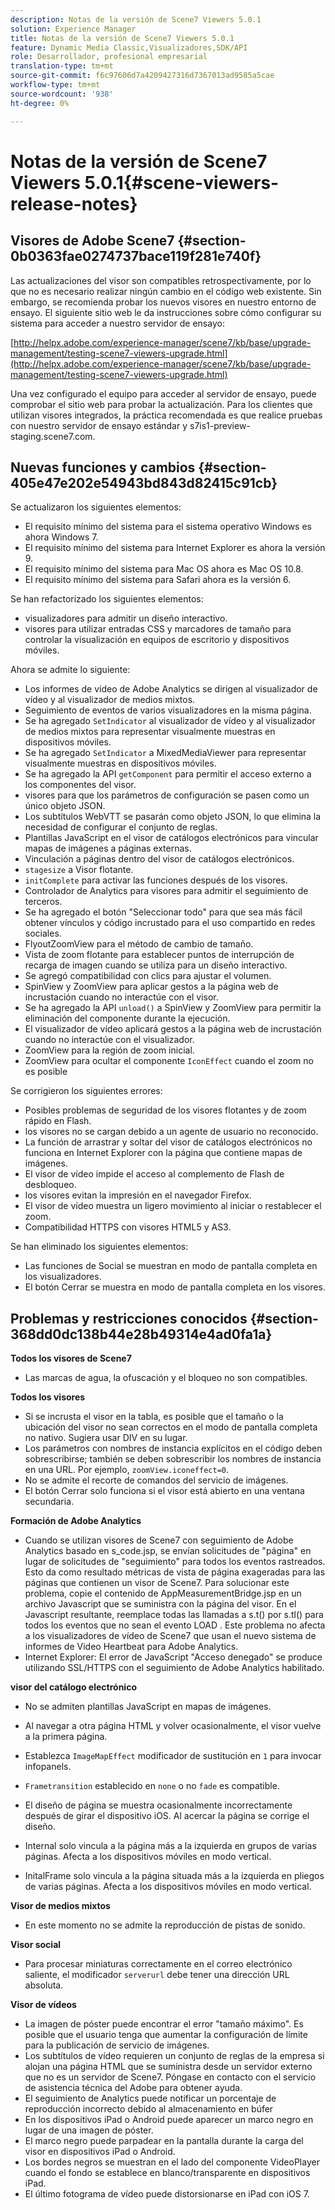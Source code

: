 ```yaml
---
description: Notas de la versión de Scene7 Viewers 5.0.1
solution: Experience Manager
title: Notas de la versión de Scene7 Viewers 5.0.1
feature: Dynamic Media Classic,Visualizadores,SDK/API
role: Desarrollador, profesional empresarial
translation-type: tm+mt
source-git-commit: f6c97606d7a4209427316d7367013ad9585a5cae
workflow-type: tm+mt
source-wordcount: '938'
ht-degree: 0%

---
```



# Notas de la versión de Scene7 Viewers 5.0.1{#scene-viewers-release-notes}

## Visores de Adobe Scene7 {#section-0b0363fae0274737bace119f281e740f}

Las actualizaciones del visor son compatibles retrospectivamente, por lo que no es necesario realizar ningún cambio en el código web existente. Sin embargo, se recomienda probar los nuevos visores en nuestro entorno de ensayo. El siguiente sitio web le da instrucciones sobre cómo configurar su sistema para acceder a nuestro servidor de ensayo:

[http://helpx.adobe.com/experience-manager/scene7/kb/base/upgrade-management/testing-scene7-viewers-upgrade.html](http://helpx.adobe.com/experience-manager/scene7/kb/base/upgrade-management/testing-scene7-viewers-upgrade.html)

Una vez configurado el equipo para acceder al servidor de ensayo, puede comprobar el sitio web para probar la actualización. Para los clientes que utilizan visores integrados, la práctica recomendada es que realice pruebas con nuestro servidor de ensayo estándar y s7is1-preview-staging.scene7.com.

## Nuevas funciones y cambios {#section-405e47e202e54943bd843d82415c91cb}

Se actualizaron los siguientes elementos:

* El requisito mínimo del sistema para el sistema operativo Windows es ahora Windows 7.
* El requisito mínimo del sistema para Internet Explorer es ahora la versión 9.
* El requisito mínimo del sistema para Mac OS ahora es Mac OS 10.8.
* El requisito mínimo del sistema para Safari ahora es la versión 6.

Se han refactorizado los siguientes elementos:

* visualizadores para admitir un diseño interactivo.
* visores para utilizar entradas CSS y marcadores de tamaño para controlar la visualización en equipos de escritorio y dispositivos móviles.

Ahora se admite lo siguiente:

* Los informes de vídeo de Adobe Analytics se dirigen al visualizador de vídeo y al visualizador de medios mixtos.
* Seguimiento de eventos de varios visualizadores en la misma página.
* Se ha agregado `SetIndicator` al visualizador de vídeo y al visualizador de medios mixtos para representar visualmente muestras en dispositivos móviles.
* Se ha agregado `SetIndicator` a MixedMediaViewer para representar visualmente muestras en dispositivos móviles.
* Se ha agregado la API `getComponent` para permitir el acceso externo a los componentes del visor.
* visores para que los parámetros de configuración se pasen como un único objeto JSON.
* Los subtítulos WebVTT se pasarán como objeto JSON, lo que elimina la necesidad de configurar el conjunto de reglas.
* Plantillas JavaScript en el visor de catálogos electrónicos para vincular mapas de imágenes a páginas externas.
* Vinculación a páginas dentro del visor de catálogos electrónicos.
* `stagesize` a Visor flotante.
* `initComplete` para activar las funciones después de los visores.
* Controlador de Analytics para visores para admitir el seguimiento de terceros.
* Se ha agregado el botón &quot;Seleccionar todo&quot; para que sea más fácil obtener vínculos y código incrustado para el uso compartido en redes sociales.
* FlyoutZoomView para el método de cambio de tamaño.
* Vista de zoom flotante para establecer puntos de interrupción de recarga de imagen cuando se utiliza para un diseño interactivo.
* Se agregó compatibilidad con clics para ajustar el volumen.
* SpinView y ZoomView para aplicar gestos a la página web de incrustación cuando no interactúe con el visor.
* Se ha agregado la API `unload()` a SpinView y ZoomView para permitir la eliminación del componente durante la ejecución.
* El visualizador de vídeo aplicará gestos a la página web de incrustación cuando no interactúe con el visualizador.
* ZoomView para la región de zoom inicial.
* ZoomView para ocultar el componente `IconEffect` cuando el zoom no es posible

Se corrigieron los siguientes errores:

* Posibles problemas de seguridad de los visores flotantes y de zoom rápido en Flash.
* los visores no se cargan debido a un agente de usuario no reconocido.
* La función de arrastrar y soltar del visor de catálogos electrónicos no funciona en Internet Explorer con la página que contiene mapas de imágenes.
* El visor de vídeo impide el acceso al complemento de Flash de desbloqueo.
* los visores evitan la impresión en el navegador Firefox.
* El visor de vídeo muestra un ligero movimiento al iniciar o restablecer el zoom.
* Compatibilidad HTTPS con visores HTML5 y AS3.

Se han eliminado los siguientes elementos:

* Las funciones de Social se muestran en modo de pantalla completa en los visualizadores.
* El botón Cerrar se muestra en modo de pantalla completa en los visores.

## Problemas y restricciones conocidos {#section-368dd0dc138b44e28b49314e4ad0fa1a}

**Todos los visores de Scene7**

* Las marcas de agua, la ofuscación y el bloqueo no son compatibles.

**Todos los visores**

* Si se incrusta el visor en la tabla, es posible que el tamaño o la ubicación del visor no sean correctos en el modo de pantalla completa no nativo. Sugiera usar DIV en su lugar.
* Los parámetros con nombres de instancia explícitos en el código deben sobrescribirse; también se deben sobrescribir los nombres de instancia en una URL. Por ejemplo, `zoomView.iconeffect=0`.
* No se admite el recorte de comandos del servicio de imágenes.
* El botón Cerrar solo funciona si el visor está abierto en una ventana secundaria.

**Formación de Adobe Analytics**

* Cuando se utilizan visores de Scene7 con seguimiento de Adobe Analytics basado en s_code.jsp, se envían solicitudes de &quot;página&quot; en lugar de solicitudes de &quot;seguimiento&quot; para todos los eventos rastreados. Esto da como resultado métricas de vista de página exageradas para las páginas que contienen un visor de Scene7. Para solucionar este problema, copie el contenido de AppMeasurementBridge.jsp en un archivo Javascript que se suministra con la página del visor. En el Javascript resultante, reemplace todas las llamadas a s.t() por s.tl() para todos los eventos que no sean el evento LOAD . Este problema no afecta a los visualizadores de vídeo de Scene7 que usan el nuevo sistema de informes de Video Heartbeat para Adobe Analytics.
* Internet Explorer: El error de JavaScript &quot;Acceso denegado&quot; se produce utilizando SSL/HTTPS con el seguimiento de Adobe Analytics habilitado.

**visor del catálogo electrónico**

* No se admiten plantillas JavaScript en mapas de imágenes.
* Al navegar a otra página HTML y volver ocasionalmente, el visor vuelve a la primera página.
* Establezca `ImageMapEffect` modificador de sustitución en `1` para invocar infopanels.

* `Frametransition` establecido en  `none` o no  `fade` es compatible.

* El diseño de página se muestra ocasionalmente incorrectamente después de girar el dispositivo iOS. Al acercar la página se corrige el diseño.
* Internal solo vincula a la página más a la izquierda en grupos de varias páginas. Afecta a los dispositivos móviles en modo vertical.
* InitalFrame solo vincula a la página situada más a la izquierda en pliegos de varias páginas. Afecta a los dispositivos móviles en modo vertical.

**Visor de medios mixtos**

* En este momento no se admite la reproducción de pistas de sonido.

**Visor social**

* Para procesar miniaturas correctamente en el correo electrónico saliente, el modificador `serverurl` debe tener una dirección URL absoluta.

**Visor de vídeos**

* La imagen de póster puede encontrar el error &quot;tamaño máximo&quot;. Es posible que el usuario tenga que aumentar la configuración de límite para la publicación de servicio de imágenes.
* Los subtítulos de vídeo requieren un conjunto de reglas de la empresa si alojan una página HTML que se suministra desde un servidor externo que no es un servidor de Scene7. Póngase en contacto con el servicio de asistencia técnica del Adobe para obtener ayuda.
* El seguimiento de Analytics puede notificar un porcentaje de reproducción incorrecto debido al almacenamiento en búfer
* En los dispositivos iPad o Android puede aparecer un marco negro en lugar de una imagen de póster.
* El marco negro puede parpadear en la pantalla durante la carga del visor en dispositivos iPad o Android.
* Los bordes negros se muestran en el lado del componente VideoPlayer cuando el fondo se establece en blanco/transparente en dispositivos iPad.
* El último fotograma de vídeo puede distorsionarse en iPad con iOS 7.

